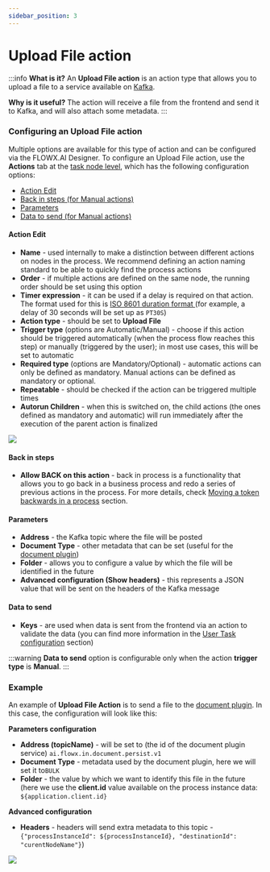 ```yaml
---
sidebar_position: 3
---
```


# Upload File action

:::info
**What is it?** An **Upload File action** is an action type that allows you to upload a file to a service available on [Kafka](../../platform-overview/frameworks-and-standards/event-driven-architecture-frameworks/intro-to-kafka-concepts.md).

**Why is it useful?** The action will receive a file from the frontend and send it to Kafka, and will also attach some metadata.
:::

### Configuring an Upload File action

Multiple options are available for this type of action and can be configured via the FLOWX.AI Designer. To configure an Upload File action, use the **Actions** tab at the [task node level](../../flowx-designer/managing-a-process-flow/adding-an-action-to-a-node.md), which has the following configuration options:

* [Action Edit](#action-edit)
* [Back in steps (for Manual actions)](#back-in-steps)
* [Parameters](#parameters)
* [Data to send (for Manual actions)](#data-to-send)

#### Action Edit

* **Name** - used internally to make a distinction between different actions on nodes in the process. We recommend defining an action naming standard to be able to quickly find the process actions
* **Order** - if multiple actions are defined on the same node, the running order should be set using this option
* **Timer expression** - it can be used if a delay is required on that action. The format used for this is [ISO 8601 duration format ](https://www.w3.org/TR/NOTE-datetime)(for example, a delay of 30 seconds will be set up as `PT30S`)
* **Action type** - should be set to **Upload File**
* **Trigger type** (options are Automatic/Manual) - choose if this action should be triggered automatically (when the process flow reaches this step) or manually (triggered by the user); in most use cases, this will be set to automatic
* **Required type** (options are Mandatory/Optional) - automatic actions can only be defined as mandatory. Manual actions can be defined as mandatory or optional.
* **Repeatable** - should be checked if the action can be triggered multiple times
* **Autorun Children** - when this is switched on, the child actions (the ones defined as mandatory and automatic) will run immediately after the execution of the parent action is finalized

![](https://s3.eu-west-1.amazonaws.com/docx.flowx.ai/3.2/upload_file_action_edit.png)

#### **Back in steps**

* **Allow BACK on this action** - back in process is a functionality that allows you to go back in a business process and redo a series of previous actions in the process. For more details, check [Moving a token backwards in a process](../../flowx-designer/managing-a-process-flow/moving-a-token-backwards-in-a-process.md) section.

#### Parameters

* **Address** - the Kafka topic where the file will be posted
* **Document Type** - other metadata that can be set (useful for the [document plugin](../../platform-deep-dive/plugins/custom-plugins/documents-plugin/documents-plugin.md))
* **Folder** - allows you to configure a value by which the file will be identified in the future
* **Advanced configuration (Show headers)** - this represents a JSON value that will be sent on the headers of the Kafka message

#### Data to send

* **Keys** - are used when data is sent from the frontend via an action to validate the data (you can find more information in the [User Task configuration](../node/user-task-node.md) section)

:::warning
**Data to send** option is configurable only when the action **trigger type** is **Manual**.
:::

### Example

An example of **Upload File Action** is to send a file to the [document plugin](../../platform-deep-dive/plugins/custom-plugins/documents-plugin/documents-plugin.md). In this case, the configuration will look like this:

**Parameters configuration**

* **Address (topicName)** - will be set to (the id of the document plugin service) `ai.flowx.in.document.persist.v1`
* **Document Type** - metadata used by the document plugin, here we will set it to`BULK`
* **Folder** - the value by which we want to identify this file in the future (here we use the **client.id** value available on the process instance data: `${application.client.id}`

**Advanced configuration**

* **Headers** - headers will send extra metadata to this topic -`{"processInstanceId": ${processInstanceId}, "destinationId": "curentNodeName"}`)

![](https://s3.eu-west-1.amazonaws.com/docx.flowx.ai/3.2/upload_file_action_params.png)



